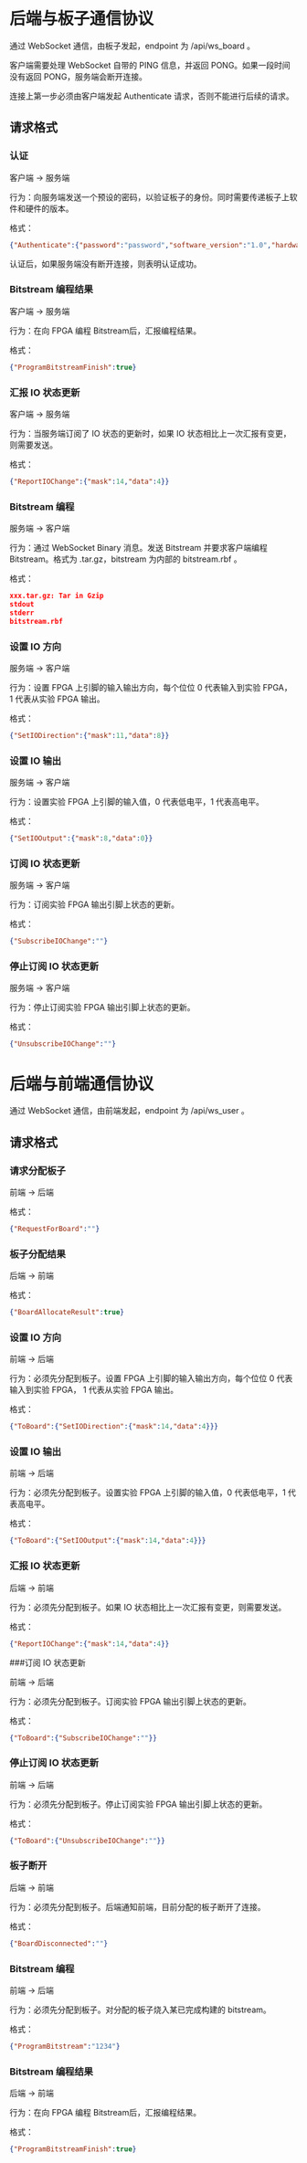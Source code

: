 # 后端与板子通信协议

通过 WebSocket 通信，由板子发起，endpoint 为 /api/ws_board 。

客户端需要处理 WebSocket 自带的 PING 信息，并返回 PONG。如果一段时间没有返回 PONG，服务端会断开连接。

连接上第一步必须由客户端发起 Authenticate 请求，否则不能进行后续的请求。

## 请求格式

### 认证

客户端 -> 服务端

行为：向服务端发送一个预设的密码，以验证板子的身份。同时需要传递板子上软件和硬件的版本。

格式：

```json
{"Authenticate":{"password":"password","software_version":"1.0","hardware_version":"0.1"}}
```

认证后，如果服务端没有断开连接，则表明认证成功。

### Bitstream 编程结果

客户端 -> 服务端

行为：在向 FPGA 编程 Bitstream后，汇报编程结果。

格式：

```json
{"ProgramBitstreamFinish":true}
```



### 汇报 IO 状态更新

客户端 -> 服务端

行为：当服务端订阅了 IO 状态的更新时，如果 IO 状态相比上一次汇报有变更，则需要发送。

格式：

```json
{"ReportIOChange":{"mask":14,"data":4}}
```

### Bitstream 编程

服务端 -> 客户端

行为：通过 WebSocket Binary 消息。发送 Bitstream 并要求客户端编程 Bitstream。格式为 .tar.gz，bitstream 为内部的 bitstream.rbf 。

格式：

```json
xxx.tar.gz: Tar in Gzip
stdout
stderr
bitstream.rbf
```

### 设置 IO 方向

服务端 -> 客户端

行为：设置 FPGA 上引脚的输入输出方向，每个位位 0 代表输入到实验 FPGA， 1 代表从实验 FPGA 输出。

格式：

```json
{"SetIODirection":{"mask":11,"data":8}}
```

### 设置 IO 输出

服务端 -> 客户端

行为：设置实验 FPGA 上引脚的输入值，0 代表低电平，1 代表高电平。

格式：

```json
{"SetIOOutput":{"mask":8,"data":0}}
```

### 订阅 IO 状态更新

服务端 -> 客户端

行为：订阅实验 FPGA 输出引脚上状态的更新。

格式：

```json
{"SubscribeIOChange":""}
```

### 停止订阅 IO 状态更新

服务端 -> 客户端

行为：停止订阅实验 FPGA 输出引脚上状态的更新。

格式：

```json
{"UnsubscribeIOChange":""}
```

# 后端与前端通信协议

通过 WebSocket 通信，由前端发起，endpoint 为 /api/ws_user 。

## 请求格式

### 请求分配板子

前端 -> 后端

格式：

```json
{"RequestForBoard":""}
```

### 板子分配结果

后端 -> 前端

格式：

```json
{"BoardAllocateResult":true}
```

### 设置 IO 方向

前端 -> 后端

行为：必须先分配到板子。设置 FPGA 上引脚的输入输出方向，每个位位 0 代表输入到实验 FPGA， 1 代表从实验 FPGA 输出。

格式：

```json
{"ToBoard":{"SetIODirection":{"mask":14,"data":4}}}
```

### 设置 IO 输出

前端 -> 后端

行为：必须先分配到板子。设置实验 FPGA 上引脚的输入值，0 代表低电平，1 代表高电平。

格式：

```json
{"ToBoard":{"SetIOOutput":{"mask":14,"data":4}}}
```

### 汇报 IO 状态更新

后端 -> 前端

行为：必须先分配到板子。如果 IO 状态相比上一次汇报有变更，则需要发送。

格式：

```json
{"ReportIOChange":{"mask":14,"data":4}}
```

###订阅 IO 状态更新

前端 -> 后端

行为：必须先分配到板子。订阅实验 FPGA 输出引脚上状态的更新。

格式：

```json
{"ToBoard":{"SubscribeIOChange":""}}
```

### 停止订阅 IO 状态更新

前端 -> 后端

行为：必须先分配到板子。停止订阅实验 FPGA 输出引脚上状态的更新。

格式：

```json
{"ToBoard":{"UnsubscribeIOChange":""}}
```

### 板子断开

后端 -> 前端

行为：必须先分配到板子。后端通知前端，目前分配的板子断开了连接。

格式：

```json
{"BoardDisconnected":""}
```

### Bitstream 编程

前端 -> 后端

行为：必须先分配到板子。对分配的板子烧入某已完成构建的 bitstream。

格式：

```json
{"ProgramBitstream":"1234"}
```

### Bitstream 编程结果

后端 -> 前端

行为：在向 FPGA 编程 Bitstream后，汇报编程结果。

格式：

```json
{"ProgramBitstreamFinish":true}
```

